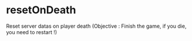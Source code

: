 # resetOnDeath
 Reset server datas on player death (Objective : Finish the game, if you die, you need to restart !)
